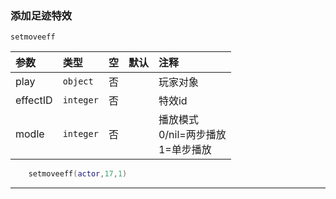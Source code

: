 ### 添加足迹特效

`setmoveeff `

| 参数     | 类型      | 空   | 默认 | 注释                                     |
| :------- | :-------- | :--- | :--- | :--------------------------------------- |
| play     | `object`  | 否   |      | 玩家对象                                 |
| effectID | `integer` | 否   |      | 特效id                                   |
| modle    | `integer` | 否   |      | 播放模式<br />0/nil=两步播放<br />1=单步播放 |
```lua
    setmoveeff(actor,17,1)
```

------------

